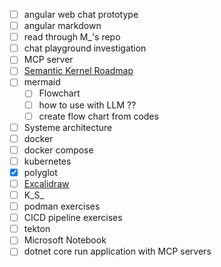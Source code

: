 - [ ] angular web chat prototype 
- [ ] angular markdown
- [ ] read through M_'s repo
- [ ] chat playground investigation
- [ ] MCP server
- [ ] [Semantic Kernel Roadmap](../../Working/Semantic%20Kernel/Roadmaps.md)
- [ ] mermaid
	- [ ] Flowchart
	- [ ] how to use with LLM ??
	- [ ] create flow chart from codes
- [ ] Systeme architecture 
- [ ] docker
- [ ] docker compose
- [ ] kubernetes
- [x] polyglot
- [ ] [Excalidraw](https://excalidraw.com/)
- [ ] K_S_
- [ ] podman exercises
- [ ] CICD pipeline exercises
- [ ] tekton
- [ ] Microsoft Notebook
- [ ] dotnet core run application with MCP servers